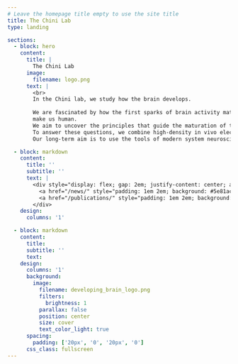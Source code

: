 ```yaml
---
# Leave the homepage title empty to use the site title
title: The Chini Lab
type: landing

sections:
  - block: hero
    content:
      title: |
        The Chini Lab
      image:
        filename: logo.png
      text: |
        <br>
        In the Chini lab, we study how the brain develops. 
		
		We are fascinated by how the first sparks of brain activity mature into the neural networks that let us do all the complex behaviors that truly 
		make us human. 
        We aim to uncover the principles that guide the maturation of the subtle balance between excitatory and inhibitory neurons, and how through their tug-of-war that unfolds over development emerge complex neural dynamics.
        To answer these questions, we combine high-density in vivo electrophysiology, opto- and chemogenetics in neonatal mice. We pair experiments with spiking neural network models to test mechanisms, and we aim at validating our findings against human neonatal EEG.
        Our long-term aim is to use the tools of modern system neuroscience to advance our understanding of the very first steps of brain development, and to translate these insights into novel approaches to alter the course of neurodevelopmental disorders such as autism, epilepsy and schizophrenia.

  - block: markdown
    content:
      title: ''
      subtitle: ''
      text: |
        <div style="display: flex; gap: 2em; justify-content: center; align-items: center; margin: 2em 0;">
          <a href="/news/" style="padding: 1em 2em; background: #5e81ac; color: #fff; border-radius: 0.5em; text-decoration: none; font-size: 1.25em; font-weight: 500; box-shadow: 0 2px 8px rgba(0,0,0,0.07);">See all News</a>
          <a href="/publications/" style="padding: 1em 2em; background: #a3be8c; color: #fff; border-radius: 0.5em; text-decoration: none; font-size: 1.25em; font-weight: 500; box-shadow: 0 2px 8px rgba(0,0,0,0.07);">See all Publications</a>
        </div>
    design:
      columns: '1'

  - block: markdown
    content:
      title:
      subtitle: ''
      text:
    design:
      columns: '1'
      background:
        image: 
          filename: developing_brain_logo.png
          filters:
            brightness: 1
          parallax: false
          position: center
          size: cover
          text_color_light: true
      spacing:
        padding: ['20px', '0', '20px', '0']
      css_class: fullscreen
---
```

